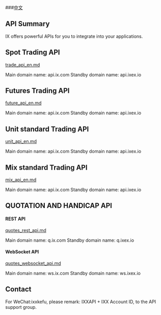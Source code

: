 ###[中文](./README.md)


## API Summary
IX offers powerful APIs for you to integrate into your applications.

## Spot Trading API
[trade_api_en.md](./trade_api_en.md)
<p>
Main domain name: api.ix.com Standby domain name: api.ixex.io
</p>

## Futures Trading API
[future_api_en.md](./future_api_en.md)
<p>
Main domain name: api.ix.com  Standby domain name: api.ixex.io
</p>

## Unit standard Trading API
[unit_api_en.md](./unit_api_en.md)
<p>
Main domain name: api.ix.com  Standby domain name: api.ixex.io
</p>

## Mix standard Trading API
[mix_api_en.md](./mix_api_en.md)
<p>
Main domain name: api.ix.com  Standby domain name: api.ixex.io
</p>


## QUOTATION AND HANDICAP API

#### REST API
[quotes_rest_api.md](./quotes_rest_api.md)
<p>
Main domain name: q.ix.com Standby domain name: q.ixex.io
</p>

#### WebSocket API
[quotes_websocket_api.md](./quotes_websocket_api.md)
<p>
Main domain name: ws.ix.com   Standby domain name: ws.ixex.io
</p>

## Contact
For WeChat:ixxkefu, please remark: IXXAPI + IXX Account ID, to the API support group.
